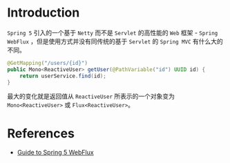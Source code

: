 # Introduction

`Spring 5` 引入的一个基于 `Netty` 而不是 `Servlet` 的高性能的 `Web` 框架 - `Spring WebFlux` ，但是使用方式并没有同传统的基于 `Servlet` 的 `Spring MVC` 有什么大的不同。



```java
@GetMapping("/users/{id}")
public Mono<ReactiveUser> getUser(@PathVariable("id") UUID id) {
    return userService.find(id);
}
```

最大的变化就是返回值从 `ReactiveUser` 所表示的一个对象变为 `Mono<ReactiveUser>` 或 `Flux<ReactiveUser>`。





# References

- [Guide to Spring 5 WebFlux](https://www.baeldung.com/spring-webflux)
